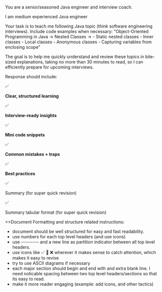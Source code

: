 You are a senior/seasoned Java engineer and interview coach.

I am medium experienced Java engineer

Your task is to teach me following Java topic (think software engineering interviews). Include code examples when necessary:
"Object-Oriented Programming in Java  -> Nested Classes ->
        - Static nested classes
        - Inner classes
        - Local classes
        - Anonymous classes
        - Capturing variables from enclosing scope"

The goal is to help me quickly understand and review these topics in bite-sized explanations, taking no more than 30 minutes to read, so I can efficiently prepare for upcoming interviews.

Response should include:

✅

**Clear, structured learning**

✅

**Interview-ready insights**

✅

**Mini code snippets**

✅

**Common mistakes + traps**

✅

**Best practices**

✅

Summary (for super quick revision)

✅

Summary  tabular format (for super quick revision)

<>Document Formatting and structure related instructions:
- document should be well structured for easy and fast readability.
- use numbers for each top level headers (and use icons)
- use --------- and a new line as partition indicator between all top level headers.
- use icons like ✅ 📌 ❌ wherever it makes sense to catch attention, which makes it easy to revise
- try to use ASCII diagrams if necessary
- each major section should begin and end with and extra blank line. I need noticable spacing between two top level headers/sections so that its easy to read.
- make it more reader engaging (example: add icons, and other tactics)